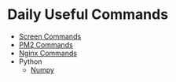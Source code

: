 # Daily Useful Commands

+ [Screen Commands](screen.md)
+ [PM2 Commands](pm2.md)
+ [Nginx Commands](nginx.md)
+ Python
    + [Numpy](python/numpy/README.md)
